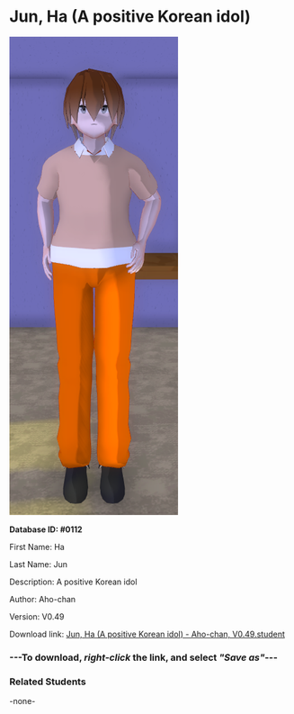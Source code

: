 # Jun, Ha (A positive Korean idol)

<img src="../../Files/Images/Jun, Ha (A positive Korean idol).png" title="Jun, Ha (A positive Korean idol) - Aho-chan, V0.49">

**Database ID: #0112**

First Name: Ha

Last Name: Jun

Description: A positive Korean idol

Author: Aho-chan

Version: V0.49

Download link: <a href="https://raw.githubusercontent.com/Arbiter1223/Daigaku-Gurashi-Custom-Students/master/Files/Student%20Files/Jun%2C%20Ha%20(A%20positive%20Korean%20idol)%20-%20Aho-chan%2C%20V0.49.student">Jun, Ha (A positive Korean idol) - Aho-chan, V0.49.student</a>

### ---**To download, _right-click_ the link, and select _"Save as"_**---

### Related Students

-none-
